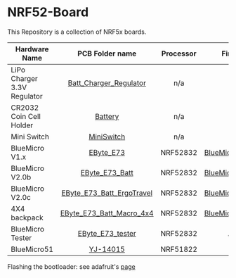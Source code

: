 # NRF52-Board

This Repository is a collection of NRF5x boards.




|  Hardware Name     | PCB Folder name     | Processor     | Firmware  | Circuit Diagram | Gerber |
| ------------- |:-------------:|:-------------:| -----:| -----:| -----:|
|  LiPo Charger 3.3V Regulator   | [Batt_Charger_Regulator](/Batt_Charger_Regulator) | n/a | n/a | | |
|  CR2032 Coin Cell Holder | [Battery](/Battery)     | n/a     |   n/a | | |
|  Mini Switch | [MiniSwitch](/MiniSwitch) |n/a |  n/a | | |
|  BlueMicro V1.x | [EByte_E73](/EByte_E73) |NRF52832 |  [BlueMicro_BLE](https://github.com/jpconstantineau/BlueMicro_BLE) | | |
|  BlueMicro V2.0b | [EByte_E73_Batt](/EByte_E73_Batt) | NRF52832 |  [BlueMicro_BLE](https://github.com/jpconstantineau/BlueMicro_BLE) | | |
|  BlueMicro V2.0c | [EByte_E73_Batt_ErgoTravel](/EByte_E73_Batt_ErgoTravel) | NRF52832 |  [BlueMicro_BLE](https://github.com/jpconstantineau/BlueMicro_BLE) | | |
| 4X4 backpack | [EByte_E73_Batt_Macro_4x4](/EByte_E73_Batt_Macro_4x4) | NRF52832 |  [BlueMicro_BLE](https://github.com/jpconstantineau/BlueMicro_BLE) | | |
| BlueMicro Tester | [EByte_E73_tester](/EByte_E73_tester) | NRF52832 |  Arduino | | |
| BlueMicro51 | [YJ-14015](/YJ-14015)| NRF51822 |  tbd | | |


Flashing the bootloader: see adafruit's [page](https://learn.adafruit.com/bluefruit-nrf52-feather-learning-guide/flashing-the-bootloader)

